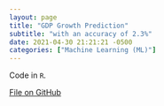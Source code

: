 ```yaml
---
layout: page
title: "GDP Growth Prediction"
subtitle: "with an accuracy of 2.3%"
date: 2021-04-30 21:21:21 -0500
categories: ["Machine Learning (ML)"]
---
```


Code in `R`.

[File on GitHub][file]

[file]:   https://github.com/alexyushkin/GDP_GrowthPrediction/blob/main/GDP_assignment.R

